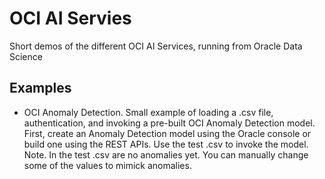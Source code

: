 # OCI AI Servies
Short demos of the different OCI AI Services, running from Oracle Data Science

## Examples
- OCI Anomaly Detection. Small example of loading a .csv file, authentication, and invoking a pre-built OCI Anomaly Detection model. First, create an Anomaly Detection model using the Oracle console or build one using the REST APIs. Use the test .csv to invoke the model. Note. In the test .csv are no anomalies yet. You can manually change some of the values to mimick anomalies.
